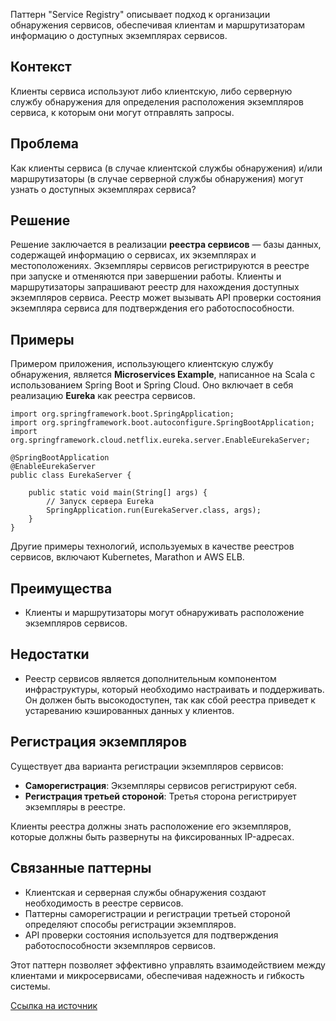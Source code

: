 Паттерн "Service Registry" описывает подход к организации обнаружения сервисов, обеспечивая клиентам и маршрутизаторам информацию о доступных экземплярах сервисов.

## Контекст

Клиенты сервиса используют либо клиентскую, либо серверную службу обнаружения для определения расположения экземпляров сервиса, к которым они могут отправлять запросы.

## Проблема

Как клиенты сервиса (в случае клиентской службы обнаружения) и/или маршрутизаторы (в случае серверной службы обнаружения) могут узнать о доступных экземплярах сервиса?

## Решение

Решение заключается в реализации **реестра сервисов** — базы данных, содержащей информацию о сервисах, их экземплярах и местоположениях. Экземпляры сервисов регистрируются в реестре при запуске и отменяются при завершении работы. Клиенты и маршрутизаторы запрашивают реестр для нахождения доступных экземпляров сервиса. Реестр может вызывать API проверки состояния экземпляра сервиса для подтверждения его работоспособности.

## Примеры

Примером приложения, использующего клиентскую службу обнаружения, является **Microservices Example**, написанное на Scala с использованием Spring Boot и Spring Cloud. Оно включает в себя реализацию **Eureka** как реестра сервисов.

```
import org.springframework.boot.SpringApplication;
import org.springframework.boot.autoconfigure.SpringBootApplication;
import org.springframework.cloud.netflix.eureka.server.EnableEurekaServer;

@SpringBootApplication
@EnableEurekaServer
public class EurekaServer {

    public static void main(String[] args) {
        // Запуск сервера Eureka
        SpringApplication.run(EurekaServer.class, args);
    }
}
```

Другие примеры технологий, используемых в качестве реестров сервисов, включают Kubernetes, Marathon и AWS ELB.

## Преимущества

- Клиенты и маршрутизаторы могут обнаруживать расположение экземпляров сервисов.

## Недостатки

- Реестр сервисов является дополнительным компонентом инфраструктуры, который необходимо настраивать и поддерживать. Он должен быть высокодоступен, так как сбой реестра приведет к устареванию кэшированных данных у клиентов.

## Регистрация экземпляров

Существует два варианта регистрации экземпляров сервисов:

- **Саморегистрация**: Экземпляры сервисов регистрируют себя.
- **Регистрация третьей стороной**: Третья сторона регистрирует экземпляры в реестре.

Клиенты реестра должны знать расположение его экземпляров, которые должны быть развернуты на фиксированных IP-адресах.

## Связанные паттерны

- Клиентская и серверная службы обнаружения создают необходимость в реестре сервисов.
- Паттерны саморегистрации и регистрации третьей стороной определяют способы регистрации экземпляров.
- API проверки состояния используется для подтверждения работоспособности экземпляров сервисов.

Этот паттерн позволяет эффективно управлять взаимодействием между клиентами и микросервисами, обеспечивая надежность и гибкость системы.

[Ссылка на источник](https://microservices.io/patterns/service-registry.html)